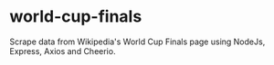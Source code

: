 # world-cup-finals
Scrape data from Wikipedia's World Cup Finals page using NodeJs, Express, Axios and Cheerio.
